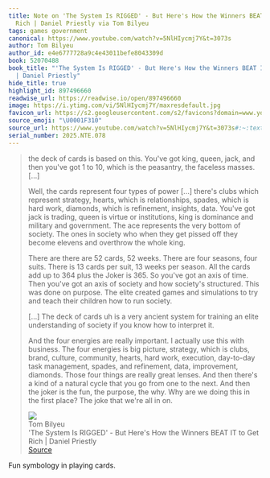 ```yaml
---
title: Note on 'The System Is RIGGED' - But Here's How the Winners BEAT IT to Get
  Rich | Daniel Priestly via Tom Bilyeu
tags: games government
canonical: https://www.youtube.com/watch?v=5NlHIycmj7Y&t=3073s
author: Tom Bilyeu
author_id: e4e6777728a9c4e43011befe8043309d
book: 52070488
book_title: "'The System Is RIGGED' - But Here's How the Winners BEAT IT to Get Rich
  | Daniel Priestly"
hide_title: true
highlight_id: 897496660
readwise_url: https://readwise.io/open/897496660
image: https://i.ytimg.com/vi/5NlHIycmj7Y/maxresdefault.jpg
favicon_url: https://s2.googleusercontent.com/s2/favicons?domain=www.youtube.com
source_emoji: "\U0001F310"
source_url: https://www.youtube.com/watch?v=5NlHIycmj7Y&t=3073s#:~:text=the%20deck%20of,all%20in%20on.
serial_number: 2025.NTE.078
---
```

> the deck of cards is based on this. You've got king, queen, jack, and then you've got 1 to 10, which is the peasantry, the faceless masses.[...]
> 
> Well, the cards represent four types of power [...] there's clubs which represent strategy, hearts, which is relationships, spades, which is hard work, diamonds, which is refinement, insights, data. You've got jack is trading, queen is virtue or institutions, king is dominance and military and government. The ace represents the very bottom of society. The ones in society who when they get pissed off they become elevens and overthrow the whole king.
> 
> There are there are 52 cards, 52 weeks. There are four seasons, four suits. There is 13 cards per suit, 13 weeks per season. All the cards add up to 364 plus the Joker is 365. So you've got an axis of time. Then you've got an axis of society and how society's structured. This was done on purpose. The elite created games and simulations to try and teach their children how to run society.
> 
> [...] The deck of cards uh is a very ancient system for training an elite understanding of society if you know how to interpret it.
> 
> And the four energies are really important. I actually use this with business. The four energies is big picture, strategy, which is clubs, brand, culture, community, hearts, hard work, execution, day-to-day task management, spades, and refinement, data, improvement, diamonds. Those four things are really great lenses. And then there's a kind of a natural cycle that you go from one to the next. And then the joker is the fun, the purpose, the why. Why are we doing this in the first place? The joke that we're all in on.
> <div class="quoteback-footer"><div class="quoteback-avatar"><img class="mini-favicon" src="https://s2.googleusercontent.com/s2/favicons?domain=www.youtube.com"></div><div class="quoteback-metadata"><div class="metadata-inner"><span style="display:none">FROM:</span><div aria-label="Tom Bilyeu" class="quoteback-author"> Tom Bilyeu</div><div aria-label="'The System Is RIGGED' - But Here's How the Winners BEAT IT to Get Rich | Daniel Priestly" class="quoteback-title"> 'The System Is RIGGED' - But Here's How the Winners BEAT IT to Get Rich | Daniel Priestly</div></div></div><div class="quoteback-backlink"><a target="_blank" aria-label="go to the full text of this quotation" rel="noopener" href="https://www.youtube.com/watch?v=5NlHIycmj7Y&t=3073s#:~:text=the%20deck%20of,all%20in%20on." class="quoteback-arrow"> Source</a></div></div>

Fun symbology in playing cards.